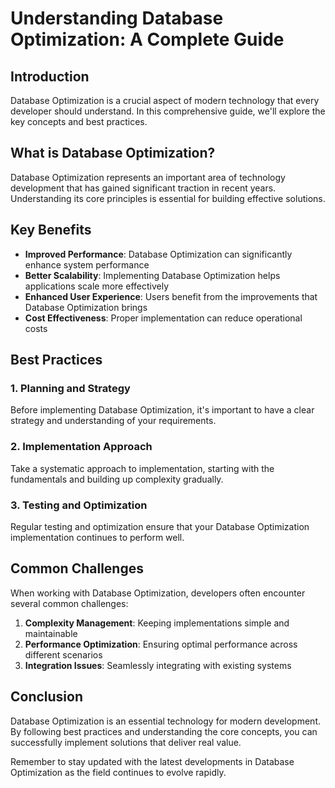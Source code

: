 # Understanding Database Optimization: A Complete Guide

## Introduction

Database Optimization is a crucial aspect of modern technology that every developer should understand. In this comprehensive guide, we'll explore the key concepts and best practices.

## What is Database Optimization?

Database Optimization represents an important area of technology development that has gained significant traction in recent years. Understanding its core principles is essential for building effective solutions.

## Key Benefits

- **Improved Performance**: Database Optimization can significantly enhance system performance
- **Better Scalability**: Implementing Database Optimization helps applications scale more effectively  
- **Enhanced User Experience**: Users benefit from the improvements that Database Optimization brings
- **Cost Effectiveness**: Proper implementation can reduce operational costs

## Best Practices

### 1. Planning and Strategy

Before implementing Database Optimization, it's important to have a clear strategy and understanding of your requirements.

### 2. Implementation Approach

Take a systematic approach to implementation, starting with the fundamentals and building up complexity gradually.

### 3. Testing and Optimization

Regular testing and optimization ensure that your Database Optimization implementation continues to perform well.

## Common Challenges

When working with Database Optimization, developers often encounter several common challenges:

1. **Complexity Management**: Keeping implementations simple and maintainable
2. **Performance Optimization**: Ensuring optimal performance across different scenarios
3. **Integration Issues**: Seamlessly integrating with existing systems

## Conclusion

Database Optimization is an essential technology for modern development. By following best practices and understanding the core concepts, you can successfully implement solutions that deliver real value.

Remember to stay updated with the latest developments in Database Optimization as the field continues to evolve rapidly.
